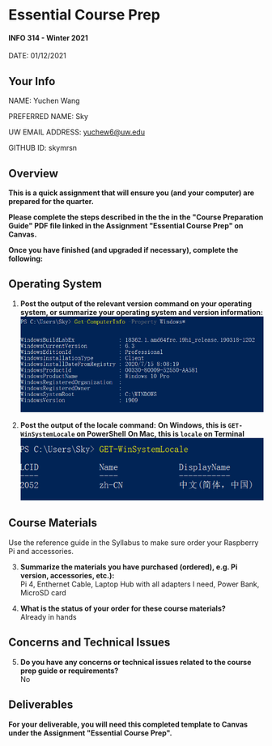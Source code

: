 # Essential Course Prep
#### INFO 314  - Winter 2021

DATE: 01/12/2021

## Your Info

NAME: Yuchen Wang 

PREFERRED NAME: Sky

UW EMAIL ADDRESS: yuchew6@uw.edu  

GITHUB ID: skymrsn  

## Overview  
**This is a quick assignment that will ensure you (and your computer) are prepared for the quarter.**  

**Please complete the steps described in the the in the "Course Preparation Guide" PDF file linked in the Assignment "Essential Course Prep" on Canvas.**  

**Once you have finished (and upgraded if necessary), complete the following:**  

## Operating System

1. **Post the output of the relevant version command on your operating system, or summarize your operating system and version information:**  
![windows_Version](https://github.com/skymrsn/INFO-314/blob/main/windowVersion.png)
   

2. **Post the output of the locale command:**
    **On Windows, this is `GET-WinSystemLocale` on PowerShell** 
    **On Mac, this is `locale` on Terminal** <br/>
![locale](https://github.com/skymrsn/INFO-314/blob/main/locale.png)
   


## Course Materials

Use the reference guide in the Syllabus to make sure order your Raspberry Pi and accessories.

3. **Summarize the materials you have purchased (ordered), e.g. Pi version, accessories, etc.):** <br/>
Pi 4, Enthernet Cable, Laptop Hub with all adapters I need, Power Bank, MicroSD card



4. **What is the status of your order for these course materials?**  <br/> 
Already in hands
   

## Concerns and Technical Issues  
5. **Do you have any concerns or technical issues related to the course prep guide or requirements?**  <br/>  No

   

## Deliverables  
**For your deliverable, you will need this completed template to Canvas under the Assignment "Essential Course Prep".**  
